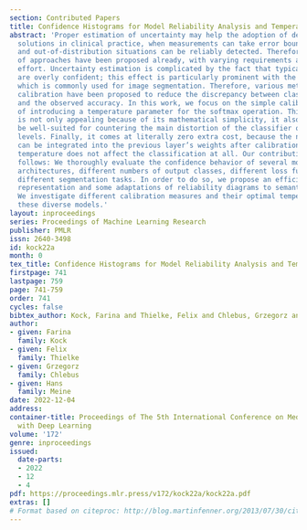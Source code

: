 ```yaml
---
section: Contributed Papers
title: Confidence Histograms for Model Reliability Analysis and Temperature Calibration
abstract: 'Proper estimation of uncertainty may help the adoption of deep learning-based
  solutions in clinical practice, when measurements can take error bounds into account
  and out-of-distribution situations can be reliably detected. Therefore, a variety
  of approaches have been proposed already, with varying requirements and computational
  effort. Uncertainty estimation is complicated by the fact that typical neural networks
  are overly confident; this effect is particularly prominent with the Dice loss,
  which is commonly used for image segmentation. Therefore, various methods for model
  calibration have been proposed to reduce the discrepancy between classifier confidence
  and the observed accuracy. In this work, we focus on the simple calibration method
  of introducing a temperature parameter for the softmax operation. This approach
  is not only appealing because of its mathematical simplicity, it also appears to
  be well-suited for countering the main distortion of the classifier output confidence
  levels. Finally, it comes at literally zero extra cost, because the necessary multiplications
  can be integrated into the previous layer’s weights after calibration, and a scalar
  temperature does not affect the classification at all. Our contributions are as
  follows: We thoroughly evaluate the confidence behavior of several models with different
  architectures, different numbers of output classes, different loss functions, and
  different segmentation tasks. In order to do so, we propose an efficient intermediate
  representation and some adaptations of reliability diagrams to semantic segmentation.
  We investigate different calibration measures and their optimal temperatures for
  these diverse models.'
layout: inproceedings
series: Proceedings of Machine Learning Research
publisher: PMLR
issn: 2640-3498
id: kock22a
month: 0
tex_title: Confidence Histograms for Model Reliability Analysis and Temperature Calibration
firstpage: 741
lastpage: 759
page: 741-759
order: 741
cycles: false
bibtex_author: Kock, Farina and Thielke, Felix and Chlebus, Grzegorz and Meine, Hans
author:
- given: Farina
  family: Kock
- given: Felix
  family: Thielke
- given: Grzegorz
  family: Chlebus
- given: Hans
  family: Meine
date: 2022-12-04
address:
container-title: Proceedings of The 5th International Conference on Medical Imaging
  with Deep Learning
volume: '172'
genre: inproceedings
issued:
  date-parts:
  - 2022
  - 12
  - 4
pdf: https://proceedings.mlr.press/v172/kock22a/kock22a.pdf
extras: []
# Format based on citeproc: http://blog.martinfenner.org/2013/07/30/citeproc-yaml-for-bibliographies/
---
```

